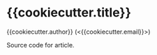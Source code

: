 # {{cookiecutter.title}}

{{cookiecutter.author}} (<{{cookiecutter.email}}>)

Source code for article.


